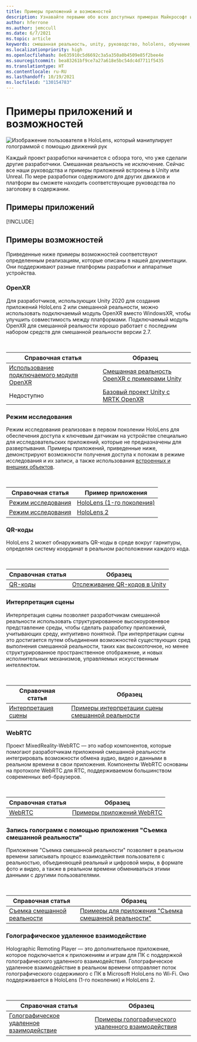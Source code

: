 ```yaml
---
title: Примеры приложений и возможностей
description: Узнавайте первыми обо всех доступных примерах Майкрософт и приложениях-функциях смешанной реальности для HoloLens.
author: hferrone
ms.author: jemccull
ms.date: 6/7/2021
ms.topic: article
keywords: смешанная реальность, unity, руководство, hololens, обучение, примеры, mrtk, режим исследований, hololens 2, qr-коды, webrtc, запись смешанной реальности, удаленное взаимодействие, средства пользовательского интерфейса
ms.localizationpriority: high
ms.openlocfilehash: 8e635910c5d6692c3a5a350a0b4509e85f2bee4e
ms.sourcegitcommit: bea83261bf9ce7a27a618e5bc54dc4d7711f5435
ms.translationtype: HT
ms.contentlocale: ru-RU
ms.lasthandoff: 10/19/2021
ms.locfileid: "130154783"
---
```

# <a name="samples-and-feature-apps"></a>Примеры приложений и возможностей

![Изображение пользователя в HoloLens, который манипулирует голограммой с помощью движений рук](unreal/images/unreal-developer.jpg)

Каждый проект разработки начинается с обзора того, что уже сделали другие разработчики. Смешанная реальность не исключение. Сейчас все наши руководства и примеры приложений встроены в Unity или Unreal. По мере разработки содержимого для других движков и платформ вы сможете находить соответствующие руководства по заголовку в содержании.

## <a name="sample-apps"></a>Примеры приложений

[!INCLUDE[](includes/tabs-samples.md)]

## <a name="feature-samples"></a>Примеры возможностей

Приведенные ниже примеры возможностей соответствуют определенным реализациям, которые описаны в нашей документации. Они поддерживают разные платформы разработки и аппаратные устройства.

### <a name="openxr"></a>OpenXR

Для разработчиков, использующих Unity 2020 для создания приложений HoloLens 2 или смешанной реальности, можно использовать подключаемый модуль OpenXR вместо WindowsXR, чтобы улучшить совместимость между платформами. Подключаемый модуль OpenXR для смешанной реальности хорошо работает с последним набором средств для смешанной реальности версии 2.7.

<br>

| Справочная статья | Образец |
| --- | --- |
| [Использование подключаемого модуля OpenXR](./unity/xr-project-setup.md) | [Смешанная реальность OpenXR с примерами Unity](https://github.com/microsoft/OpenXR-Unity-MixedReality-Samples) |
| Недоступно | [Базовый проект Unity с MRTK OpenXR](https://github.com/microsoft/UnityOpenXRMRTKBase) |

### <a name="research-mode"></a>Режим исследования

Режим исследования реализован в первом поколении HoloLens для обеспечения доступа к ключевым датчикам на устройстве специально для исследовательских приложений, которые не предназначены для развертывания. Примеры приложений, приведенные ниже, демонстрируют возможности получения доступа к потокам в режиме исследования и их записи, а также использования [встроенных и внешних объектов](/windows/mixed-reality/locatable-camera#locating-the-device-camera-in-the-world).

<br>

| Справочная статья | Пример приложения |
| --- | --- |
| [Режим исследования](advanced-concepts/research-mode.md) | [HoloLens (1-го поколения)](https://github.com/microsoft/HoloLensForCV/tree/master/Samples) |
| [Режим исследования](advanced-concepts/research-mode.md) | [HoloLens 2](https://github.com/microsoft/HoloLens2ForCV/tree/main/Samples) |

### <a name="qr-codes"></a>QR-коды

HoloLens 2 может обнаруживать QR-коды в среде вокруг гарнитуры, определяя систему координат в реальном расположении каждого кода.

<br>

| Справочная статья | Образец |
| --- | --- |
| [QR-коды](advanced-concepts/qr-code-tracking-overview.md) | [Отслеживание QR-кодов в Unity](https://github.com/microsoft/MixedReality-QRCode-Sample) |

### <a name="scene-understanding"></a>Интерпретация сцены

Интерпретация сцены позволяет разработчикам смешанной реальности использовать структурированное высокоуровневое представление среды, чтобы сделать разработку приложений, учитывающих среду, интуитивно понятной. При интерпретации сцены это достигается путем объединения возможностей существующих сред выполнения смешанной реальности, таких как высокоточное, но менее структурированное пространственное отображение, и новых исполнительных механизмов, управляемых искусственным интеллектом.

<br>

| Справочная статья | Образец |
| --- | --- |
| [Интерпретация сцены](../design/scene-understanding.md) | [Примеры интерпретации сцены смешанной реальности](https://github.com/microsoft/MixedReality-SceneUnderstanding-Samples) |

### <a name="webrtc"></a>WebRTC

Проект MixedReality-WebRTC — это набор компонентов, которые помогают разработчикам приложений смешанной реальности интегрировать возможности обмена аудио, видео и данными в реальном времени в свои приложения. Компоненты WebRTC основаны на протоколе WebRTC для RTC, поддерживаемом большинством современных веб-браузеров.

<br>

| Справочная статья | Образец |
| --- | --- |
| [WebRTC](https://microsoft.github.io/MixedReality-WebRTC) | [Примеры приложений WebRTC](https://github.com/microsoft/MixedReality-WebRTC/tree/master/examples) |

### <a name="holographic-mixed-reality-capture"></a>Запись голограмм с помощью приложения "Съемка смешанной реальности"

Приложение "Съемка смешанной реальности" позволяет в реальном времени записывать процесс взаимодействия пользователя с реальностью, объединяющей реальный и цифровой миры, в формате фото и видео, а также в реальном времени обмениваться этими данными с другими пользователями.

<br>

| Справочная статья | Образец |
| --- | --- |
| [Съемка смешанной реальности](advanced-concepts/mixed-reality-capture-overview.md) | [Примеры для приложения "Съемка смешанной реальности"](/samples/microsoft/windows-universal-samples/holographicmixedrealitycapture/) |

### <a name="holographic-remoting"></a>Голографическое удаленное взаимодействие

Holographic Remoting Player — это дополнительное приложение, которое подключается к приложениям и играм для ПК с поддержкой голографического удаленного взаимодействия. Голографическое удаленное взаимодействие в реальном времени отправляет поток голографического содержимого с ПК в Microsoft HoloLens по Wi-Fi. Оно поддерживается в HoloLens (1-го поколения) и HoloLens 2.

<br>

| Справочная статья | Образец |
| --- | --- |
| [Голографическое удаленное взаимодействие](advanced-concepts/holographic-remoting-player.md) | [Примеры голографического удаленного взаимодействия](https://github.com/microsoft/MixedReality-HolographicRemoting-Samples) |